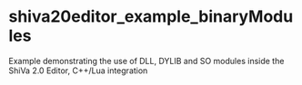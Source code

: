 # shiva20editor_example_binaryModules
Example demonstrating the use of DLL, DYLIB and SO modules inside the ShiVa 2.0 Editor, C++/Lua integration
